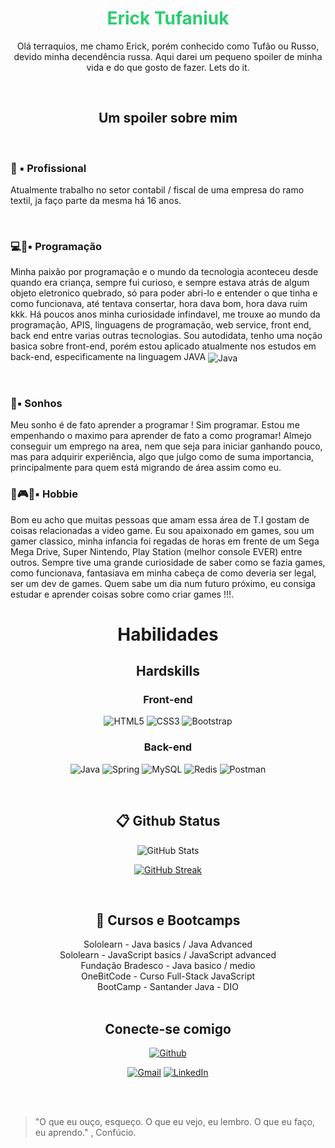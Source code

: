 <h1 align="center" style="color: #2ECC71">Erick Tufaniuk</h1>

<p align = "center"> Olá terraquios, me chamo Erick, porém conhecido como Tufão ou Russo, devido minha decendência russa. Aqui darei um pequeno spoiler de minha vida e do que gosto de fazer. Lets do it.</p>

<br>

<h2 align=center>Um spoiler sobre mim</h2> 
<br>
<p>
<h3>&#128188 &#9642 Profissional</h3>
Atualmente trabalho no setor contabil / fiscal de uma empresa do ramo textil, ja faço parte da mesma há 16 anos.
</p>

<br>

<p>
<h3>&#128187&#128190&#9642 Programação </h3>
Minha paixão por programação e o mundo da tecnologia aconteceu desde quando era criança, sempre fui curioso, e sempre estava atrás de algum objeto eletronico quebrado, só para poder abri-lo e entender o que tinha e como funcionava, até tentava consertar, hora dava bom, hora dava ruim kkk.
Há poucos anos minha curiosidade infindavel, me trouxe ao mundo da programação, APIS, linguagens de programação, web service, front end, back end entre varias outras tecnologias.
Sou autodidata, tenho uma noção basica sobre front-end, porém estou aplicado atualmente nos estudos em back-end, especificamente na linguagem JAVA <img align="center" alt="Java" src="https://img.shields.io/badge/java-%23ED8B00.svg?style=for-the-badge&logo=openjdk&logoColor=white">
</p>

<br>

<p>
<h3>&#128640&#9642 Sonhos</h3>
Meu sonho é de fato aprender a programar !
Sim programar.
Estou me empenhando o maximo para aprender de fato a como programar!
Almejo conseguir um emprego na area, nem que seja para iniciar ganhando pouco, mas para adquirir experiência, algo que julgo como de suma importancia, principalmente para quem está migrando de área assim como eu.
</p>

<p>
<h3>&#129355&#127918&#128126&#9642 Hobbie</h3>
Bom eu acho que muitas pessoas que amam essa área de T.I gostam de coisas relacionadas a video game.
Eu sou apaixonado em games, sou um gamer classico, minha infancia foi regadas de horas em frente de um Sega Mega Drive, Super Nintendo, Play Station (melhor console EVER) entre outros.
Sempre tive uma grande curiosidade de saber como se fazia games, como funcionava, fantasiava em minha cabeça de como deveria ser legal, ser um dev de games.
Quem sabe um dia num futuro próximo, eu consiga estudar e aprender coisas sobre como criar games !!!.
</p>

<h1 align="center">  Habilidades</h1>
<h2 align = "center">Hardskills</h2>

<h3 align="center"> Front-end </h3>

<div align="center">

![HTML5](https://img.shields.io/badge/HTML5-E34F26?style=for-the-badge&logo=html5&logoColor=white)
![CSS3](https://img.shields.io/badge/CSS3-1572B6?style=for-the-badge&logo=css3&logoColor=white)
![Bootstrap](https://img.shields.io/badge/-boostrap-0D1117?style=for-the-badge&logo=bootstrap&labelColor=0D1117)<br>

<h3 align="center"> Back-end </h3>

![Java](https://img.shields.io/badge/java-%23ED8B00.svg?style=for-the-badge&logo=openjdk&logoColor=white)
![Spring](https://img.shields.io/badge/spring-%236DB33F.svg?style=for-the-badge&logo=spring&logoColor=white)
![MySQL](https://img.shields.io/badge/MySQL-00000F?style=for-the-badge&logo=mysql&logoColor=white)
![Redis](https://img.shields.io/badge/redis-%23DD0031.svg?style=for-the-badge&logo=redis&logoColor=white)
![Postman](https://img.shields.io/badge/Postman-FF6C37.svg?style=for-the-badge&logo=Postman&logoColor=white)
</div>

<br>

<h2 align ="center"> 📋 Github Status </h2>

<div align ="center">

![GitHub Stats](https://github-readme-stats.vercel.app/api?username=Erick-Tufaniuk&theme=transparent&bg_color=000&border_color=30A3DC&show_icons=true&icon_color=#4CFF33&title_color=E94D5F&text_color=FFF)

[![GitHub Streak](https://streak-stats.demolab.com/?user=Erick-Tufaniuk&theme=bear&background=000&border=#4CFF33&dates=FFF)](https://git.io/streak-stats)

</div>
<br>

<h2 align="center"> 📖 Cursos e Bootcamps </h2>

<div align="center">
Sololearn - Java basics / Java Advanced<br>
Sololearn - JavaScript basics / JavaScript advanced<br>
Fundação Bradesco - Java basico / medio<br>
OneBitCode - Curso Full-Stack JavaScript<br>
BootCamp - Santander Java - DIO


</div>

<br>

<h2 align="center">Conecte-se comigo </h2>

<div align="center">


[![Github](https://img.shields.io/badge/Github-000?style=for-the-badge&logo=Github&logoColor=fffff)](https://github.com/Erick-Tufaniuk)

[![Gmail](https://img.shields.io/badge/Gmail-333333?style=for-the-badge&logo=gmail&logoColor=red)](mailto:ericktufaniuk@gmail.com)
[![LinkedIn](https://img.shields.io/badge/LinkedIn-0077B5?style=for-the-badge&logo=linkedin&logoColor=white)](https://www.linkedin.com/in/erick-tufaniuk-5ab6b0107/)

</div>

<br>
<br>



>"O que eu ouço, esqueço. O que eu vejo, eu lembro. O que eu faço, eu aprendo." ,  Confúcio.
